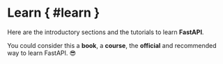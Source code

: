 # Learn { #learn }

Here are the introductory sections and the tutorials to learn **FastAPI**.

You could consider this a **book**, a **course**, the **official** and recommended way to learn FastAPI. 😎
